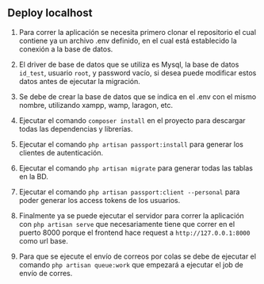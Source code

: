 ## Deploy localhost

1. Para correr la aplicación se necesita primero clonar el repositorio el cual contiene ya un archivo .env definido, en el cual está establecido la conexión a la base de datos.

2. El driver de base de datos que se utiliza es Mysql, la base de datos `id_test`, usuario `root`, y password vacío, si desea puede modificar estos datos antes de ejecutar la migración.

3. Se debe de crear la base de datos que se indica en el .env con el mismo nombre, utilizando xampp, wamp, laragon, etc.

4. Ejecutar el comando `composer install` en el proyecto para descargar todas las dependencias y librerías.

5. Ejecutar el comando `php artisan passport:install` para generar los clientes de autenticación.

6. Ejecutar el comando `php artisan migrate` para generar todas las tablas en la BD.

7. Ejecutar el comando `php artisan passport:client --personal` para poder generar los access tokens de los usuarios.

8. Finalmente ya se puede ejecutar el servidor para correr la aplicación con `php artisan serve` que necesariamente tiene que correr en el puerto 8000 porque el frontend hace request a `http://127.0.0.1:8000` como url base.

9. Para que se ejecute el envío de correos por colas se debe de ejecutar el comando `php artisan queue:work` que empezará a ejecutar el job de envío de corres.


